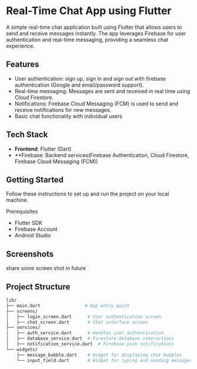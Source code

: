 
# Real-Time Chat App using Flutter

A simple real-time chat application built using Flutter that allows users to send and receive messages instantly. The app leverages Firebase for user authentication and real-time messaging, providing a seamless chat experience.

## Features
- User authentication: sign up, sign in and sign out with firebase authentication (Google and email/password support).
- Real-time messaging: Messages are sent and received in real time using Cloud Firestore.
- Notifications: Firebase Cloud Messaging (FCM) is used to send and receive notifications for new messages.
- Basic chat functionality with individual users

## Tech Stack
- **Frontend**: Flutter (Dart)
- **Firebase: Backend services(Firebase Authentication, Cloud Firestore, Firebase Cloud Messaging (FCM))

## Getting Started
 Follow these instructions to set up and run the project on your local machine.

Prerequisites
- Flutter SDK
- Firebase Account
- Android Studio


    
## Screenshots 
share some screen shot in future 


## Project Structure
```bash
lib/
├── main.dart                 # App entry point
├── screens/
│   ├── login_screen.dart      # User authentication screen
│   ├── chat_screen.dart       # Chat interface screen
├── services/
│   ├── auth_service.dart      # Handles user authentication
│   ├── database_service.dart  # Firestore database interactions
│   ├── notification_service.dart  # Firebase push notifications
└── widgets/
    ├── message_bubble.dart    # Widget for displaying chat bubbles
    └── input_field.dart       # Widget for typing and sending messages










